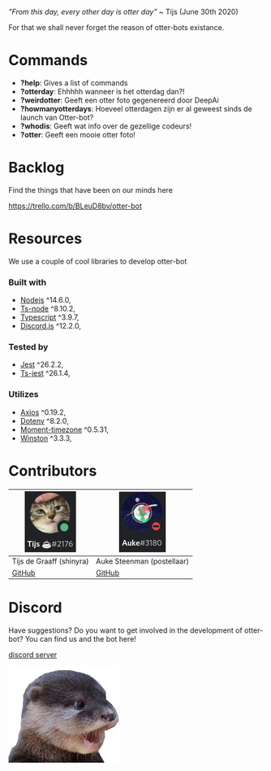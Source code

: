 _"From this day, every other day is otter day"_
~ Tijs (June 30th 2020)

For that we shall never forget the reason of otter-bots existance.

# Commands

- **?help**: Gives a list of commands
- **?otterday**: Ehhhhh wanneer is het otterdag dan?!
- **?weirdotter**: Geeft een otter foto gegenereerd door DeepAi
- **?howmanyotterdays**: Hoeveel otterdagen zijn er al geweest sinds de launch van Otter-bot?
- **?whodis**: Geeft wat info over de gezellige codeurs!
- **?otter**: Geeft een mooie otter foto!

# Backlog

Find the things that have been on our minds here

https://trello.com/b/BLeuD8bv/otter-bot

# Resources

We use a couple of cool libraries to develop otter-bot

### Built with

- [Nodejs](https://nodejs.org/en) ^14.6.0,
- [Ts-node](https://github.com/TypeStrong/ts-node) ^8.10.2,
- [Typescript](https://www.npmjs.com/package/typescript) ^3.9.7,
- [Discord.js](https://discord.js.org/) ^12.2.0,

### Tested by

- [Jest](https://nodejs.org/en/) ^26.2.2,
- [Ts-jest](https://github.com/kulshekhar/ts-jest) ^26.1.4,

### Utilizes

- [Axios](https://www.npmjs.com/package/axios) ^0.19.2,
- [Dotenv](https://www.npmjs.com/package/dotenv) ^8.2.0,
- [Moment-timezone](https://momentjs.com/timezone) ^0.5.31,
- [Winston](https://www.npmjs.com/package/winston) ^3.3.3,

# Contributors

| ![Tijs](./assets/Tijs.png)           | ![Auke](./assets/Auke.png)                |
| ------------------------------------ | ----------------------------------------- |
| Tijs de Graaff (shinyra)             | Auke Steenman (postellaar)                |
| [GitHub](https://github.com/ShinyRa) | [GitHub](https://github.com/AukeSteenman) |

# Discord

Have suggestions? Do you want to get involved in the development of otter-bot? You can find us and the bot here!

[discord server](https://discord.gg/98egQW)

![pog otter](./assets/otter_pog.png)
